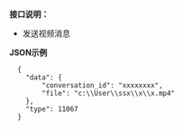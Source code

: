 ﻿
    
**接口说明：** 

- 发送视频消息


 **JSON示例**

``` 
  {
    "data": {
        "conversation_id": "xxxxxxxx",
	    "file": "c:\\User\\ssx\\x\\x.mp4"
	},
    "type": 11067
  }
```
